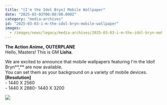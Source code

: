 ```yaml
---
title: "[I'm the Idol Bryn] Mobile Wallpaper"
date: "2025-03-03T00:00:00.000Z"
category: "media-archives"
id: "2025-03-03-i-m-the-idol-bryn-mobile-wallpaper"
images:
  - /images/news/legacy/media-archives/2025-03-03-i-m-the-idol-bryn-mobile-wallpaper/d20d5ca10747458ea82cfbf73550c803_002.webp
---
```


**The Action Anime,** **OUTERPLANE**  
Hello, Masters! This is GM **Lisha**.  
  
We are excited to announce that mobile wallpapers featuring I'm the Idol! Bryn**,** are now available.  
You can set them as your background on a variety of mobile devices.  
**\[Resolution\]**  
\- 1440 X 2560  
\- 1440 X 2880- 1440 X 3200

![](/images/news/legacy/media-archives/2025-03-03-i-m-the-idol-bryn-mobile-wallpaper/d20d5ca10747458ea82cfbf73550c803_002.webp)
